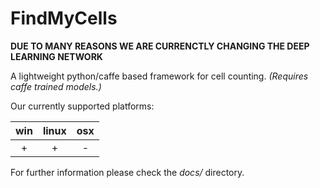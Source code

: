 # FindMyCells


**DUE TO MANY REASONS WE ARE CURRENCTLY CHANGING THE DEEP LEARNING NETWORK**


A lightweight python/caffe based framework for cell counting. 
*(Requires caffe trained models.)*


Our currently supported platforms:

|win|linux|osx|
|:-:|:-:|:-:|
|+|+|-|

For further information please check the *docs/* directory.


